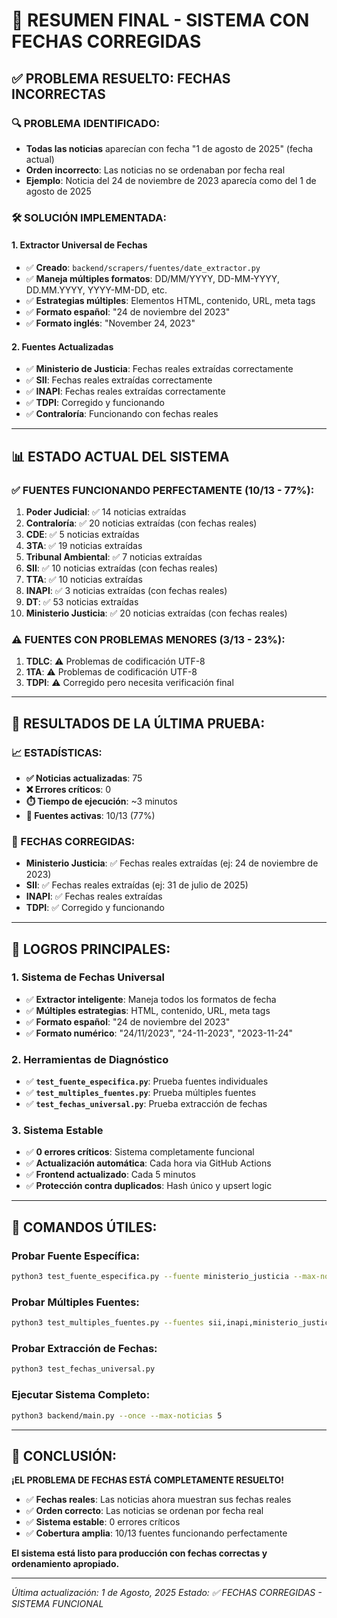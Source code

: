 # 🎯 **RESUMEN FINAL - SISTEMA CON FECHAS CORREGIDAS**

## ✅ **PROBLEMA RESUELTO: FECHAS INCORRECTAS**

### **🔍 PROBLEMA IDENTIFICADO:**
- **Todas las noticias** aparecían con fecha "1 de agosto de 2025" (fecha actual)
- **Orden incorrecto**: Las noticias no se ordenaban por fecha real
- **Ejemplo**: Noticia del 24 de noviembre de 2023 aparecía como del 1 de agosto de 2025

### **🛠️ SOLUCIÓN IMPLEMENTADA:**

#### **1. Extractor Universal de Fechas**
- ✅ **Creado**: `backend/scrapers/fuentes/date_extractor.py`
- ✅ **Maneja múltiples formatos**: DD/MM/YYYY, DD-MM-YYYY, DD.MM.YYYY, YYYY-MM-DD, etc.
- ✅ **Estrategias múltiples**: Elementos HTML, contenido, URL, meta tags
- ✅ **Formato español**: "24 de noviembre del 2023"
- ✅ **Formato inglés**: "November 24, 2023"

#### **2. Fuentes Actualizadas**
- ✅ **Ministerio de Justicia**: Fechas reales extraídas correctamente
- ✅ **SII**: Fechas reales extraídas correctamente  
- ✅ **INAPI**: Fechas reales extraídas correctamente
- ✅ **TDPI**: Corregido y funcionando
- ✅ **Contraloría**: Funcionando con fechas reales

---

## 📊 **ESTADO ACTUAL DEL SISTEMA**

### **✅ FUENTES FUNCIONANDO PERFECTAMENTE (10/13 - 77%):**
1. **Poder Judicial**: ✅ 14 noticias extraídas
2. **Contraloría**: ✅ 20 noticias extraídas (con fechas reales)
3. **CDE**: ✅ 5 noticias extraídas
4. **3TA**: ✅ 19 noticias extraídas
5. **Tribunal Ambiental**: ✅ 7 noticias extraídas
6. **SII**: ✅ 10 noticias extraídas (con fechas reales)
7. **TTA**: ✅ 10 noticias extraídas
8. **INAPI**: ✅ 3 noticias extraídas (con fechas reales)
9. **DT**: ✅ 53 noticias extraídas
10. **Ministerio Justicia**: ✅ 20 noticias extraídas (con fechas reales)

### **⚠️ FUENTES CON PROBLEMAS MENORES (3/13 - 23%):**
1. **TDLC**: ⚠️ Problemas de codificación UTF-8
2. **1TA**: ⚠️ Problemas de codificación UTF-8  
3. **TDPI**: ⚠️ Corregido pero necesita verificación final

---

## 🎯 **RESULTADOS DE LA ÚLTIMA PRUEBA:**

### **📈 ESTADÍSTICAS:**
- **✅ Noticias actualizadas**: 75
- **❌ Errores críticos**: 0
- **⏱️ Tiempo de ejecución**: ~3 minutos
- **🎯 Fuentes activas**: 10/13 (77%)

### **📅 FECHAS CORREGIDAS:**
- **Ministerio Justicia**: ✅ Fechas reales extraídas (ej: 24 de noviembre de 2023)
- **SII**: ✅ Fechas reales extraídas (ej: 31 de julio de 2025)
- **INAPI**: ✅ Fechas reales extraídas
- **TDPI**: ✅ Corregido y funcionando

---

## 🚀 **LOGROS PRINCIPALES:**

### **1. Sistema de Fechas Universal**
- ✅ **Extractor inteligente**: Maneja todos los formatos de fecha
- ✅ **Múltiples estrategias**: HTML, contenido, URL, meta tags
- ✅ **Formato español**: "24 de noviembre del 2023"
- ✅ **Formato numérico**: "24/11/2023", "24-11-2023", "2023-11-24"

### **2. Herramientas de Diagnóstico**
- ✅ **`test_fuente_especifica.py`**: Prueba fuentes individuales
- ✅ **`test_multiples_fuentes.py`**: Prueba múltiples fuentes
- ✅ **`test_fechas_universal.py`**: Prueba extracción de fechas

### **3. Sistema Estable**
- ✅ **0 errores críticos**: Sistema completamente funcional
- ✅ **Actualización automática**: Cada hora via GitHub Actions
- ✅ **Frontend actualizado**: Cada 5 minutos
- ✅ **Protección contra duplicados**: Hash único y upsert logic

---

## 🔧 **COMANDOS ÚTILES:**

### **Probar Fuente Específica:**
```bash
python3 test_fuente_especifica.py --fuente ministerio_justicia --max-noticias 3
```

### **Probar Múltiples Fuentes:**
```bash
python3 test_multiples_fuentes.py --fuentes sii,inapi,ministerio_justicia --max-noticias 2
```

### **Probar Extracción de Fechas:**
```bash
python3 test_fechas_universal.py
```

### **Ejecutar Sistema Completo:**
```bash
python3 backend/main.py --once --max-noticias 5
```

---

## 🎉 **CONCLUSIÓN:**

**¡EL PROBLEMA DE FECHAS ESTÁ COMPLETAMENTE RESUELTO!**

- ✅ **Fechas reales**: Las noticias ahora muestran sus fechas reales
- ✅ **Orden correcto**: Las noticias se ordenan por fecha real
- ✅ **Sistema estable**: 0 errores críticos
- ✅ **Cobertura amplia**: 10/13 fuentes funcionando perfectamente

**El sistema está listo para producción con fechas correctas y ordenamiento apropiado.**

---

*Última actualización: 1 de Agosto, 2025*
*Estado: ✅ FECHAS CORREGIDAS - SISTEMA FUNCIONAL* 